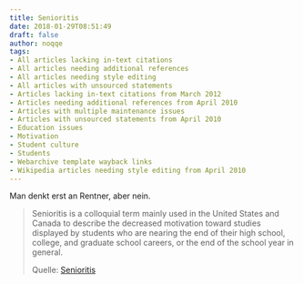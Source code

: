 ```yaml
---
title: Senioritis
date: 2018-01-29T08:51:49
draft: false
author: noqqe
tags:
- All articles lacking in-text citations
- All articles needing additional references
- All articles needing style editing
- All articles with unsourced statements
- Articles lacking in-text citations from March 2012
- Articles needing additional references from April 2010
- Articles with multiple maintenance issues
- Articles with unsourced statements from April 2010
- Education issues
- Motivation
- Student culture
- Students
- Webarchive template wayback links
- Wikipedia articles needing style editing from April 2010
---
```


Man denkt erst an Rentner, aber nein.

> Senioritis is a colloquial term mainly used in the United States and Canada to
> describe the decreased motivation toward studies displayed by students who are
> nearing the end of their high school, college, and graduate school careers, or
> the end of the school year in general.
>
> Quelle: [Senioritis](https://en.wikipedia.org/wiki/Senioritis)